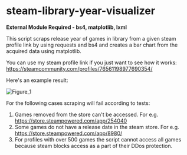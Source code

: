 # steam-library-year-visualizer
**External Module Required - bs4, matplotlib, lxml**

This script scraps release year of games in library from a given steam profile link by
using requests and bs4 and creates a bar chart from the acquired data using matplotlib.

You can use my steam profile link if you just want to see how it works:
https://steamcommunity.com/profiles/76561198977690354/

Here's an example result:

![Figure_1](https://user-images.githubusercontent.com/53193365/161325105-131c4e51-9434-40d2-990a-3e8cc07b553d.png)


For the following cases scraping will fail according to tests:
1) Games removed from the store can't be accessed. For e.g. https://store.steampowered.com/app/254040
2) Some games do not have a release date in the steam store. For e.g. https://store.steampowered.com/app/8980/
3) For profiles with over 500 games the script cannot access all games because steam blocks access as a part of their DDos protection.
